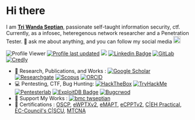 # Hi there
I am [**Tri Wanda Septian**](https://twseptian.github.io/), passionate self-taught information security, ctf. Currently, as a infosec, heteregenous network researcher and a Penetration Tester. 💬 ask me about anything, and you can follow my social media <img src="https://emojis.slackmojis.com/emojis/images/1643515259/12806/meow_attention.png?1643515259" width="20px"><br>

![Profile Viewer](https://komarev.com/ghpvc/?username=twseptian)
[![Profile last updated](https://img.shields.io/github/last-commit/twseptian/twseptian/master?label=Last%20updated&style=flat)](https://github.com/twseptian/twseptian/commits)
<a href="https://twitter.com/twseptian_" ><img src="https://img.shields.io/twitter/follow/twseptian_.svg?style=social" /></a>
[![Linkedin Badge](https://img.shields.io/badge/-twseptian-blue?style=social&logo=Linkedin&logoColor=blue&link=https://www.linkedin.com/in/twseptian/)](https://www.linkedin.com/in/twseptian/)
[![GitLab](https://img.shields.io/badge/-gitlab-%23FCA121?logo=gitlab&color=gray&style=social)](https://gitlab.com/twseptian/)
[![Credly](https://img.shields.io/badge/-Credly-%23FF6B00?logo=credly&logoColor=white&style=flat)](https://www.credly.com/users/tri-wanda-septian/badges)
- 📖 Research, Publications, and Works : [![Google Scholar](https://img.shields.io/badge/googlescholar-%234285F4.svg?&style=flat&logo=google-scholar&logoColor=white)](https://scholar.google.com.tw/citations?user=XMuXhkAAAAAJ&hl=en)
[![Researchgate](https://img.shields.io/badge/researchgate-%2300CCBB.svg?&style=flat&logo=researchgate&logoColor=white)](https://www.researchgate.net/profile/Tri_Septian)
[![Scopus](https://img.shields.io/badge/scopus-%23E9711C.svg?&style=flat&logo=scopus&logoColor=white)](https://www.scopus.com/authid/detail.uri?authorId=57194205196)
[![ORCID](https://img.shields.io/badge/-ORCID-A6CE39?style=flat&logo=ORCID&logoColor=white)](https://orcid.org/0000-0001-7031-7343)
- 💻 Pentesting, CTF, Bug Hunting: [![HackTheBox](https://img.shields.io/badge/-HackTheBox-%239FEF00?style=flat&logo=hackthebox&logoColor=white)](https://app.hackthebox.com/profile/183432)
[![TryHackMe](https://img.shields.io/badge/-TryHackMe-%23212C42?style=flat&logo=tryhackme&logoColor=white)](https://tryhackme.com/p/twsterlab)
[![Pentesterlab](https://img.shields.io/badge/-pentesterlab-blue?logo=pentesterlab&color=blue&style=flat)](https://pentesterlab.com/profile/twsterlab)
[![ExploitDB Badge](https://img.shields.io/badge/-ExploitDB-red?style=flat&logo=kalilinux&logoColor=white&link=hhttps://www.exploit-db.com/?author=11552)](https://www.exploit-db.com/?author=11552)
[![Bugcrwod](https://img.shields.io/badge/bugcrowd-%23FE7A16.svg?logo=bugcrowd&color=white&style=flat)](https://bugcrowd.com/twseptian)
- 💸 Support My Works : [![bmc twseptian](https://img.shields.io/badge/support-@-ff69b4.svg?style=flat&color=white&logo=buy%20me%20a%20coffee)](https://www.buymeacoffee.com/twseptian)
- 🏅 Certifications : <a href="https://www.credly.com/badges/02bbb253-d62a-49c2-962f-2035b6f7f605">OSCP</a>, <a href="https://verified.elearnsecurity.com/certificates/464509fc-8005-4133-b5a4-efa012bac615">eWPTXv2</a>, <a href="https://verified.elearnsecurity.com/certificates/518040ae-52a3-43b4-a124-490d702d22dd">eMAPT</a>, <a href="https://verified.elearnsecurity.com/certificates/aec51c82-8b30-464b-9982-c29dc6618c3b">eCPPTv2</a>, <a href="https://aspen.eccouncil.org/VerifyBadge?type=certification&a=RjLpHlv94HwrHByLKZw02VkNYlg0sDNqTcb0UnyQ760=">C|EH Practical</a>, <a href="https://aspen.eccouncil.org/VerifyBadge?type=certification&a=PT/lBHpBqJmv25cmnUnNBgw+gbw9/7R5i+CSXG/NGXY=">EC-Council's C|SCU</a>, <a href="https://mikrotik.com/training/certificates/b51121c81a4786e8ce7">MTCNA</a>

